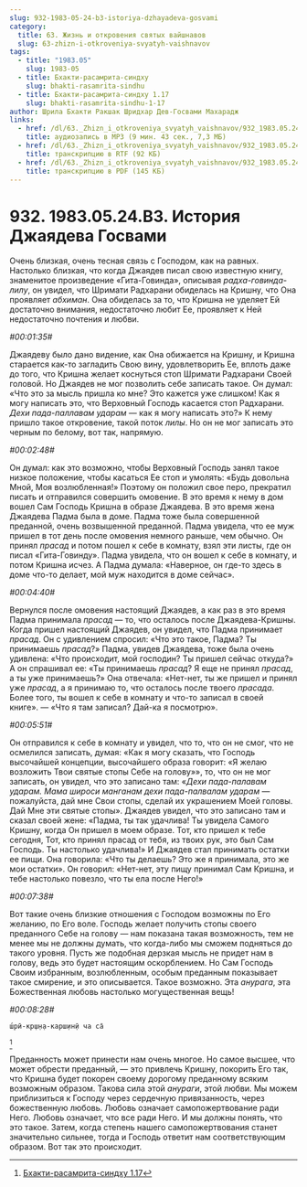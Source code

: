 ```yaml
---
slug: 932-1983-05-24-b3-istoriya-dzhayadeva-gosvami
category:
  title: 63. Жизнь и откровения святых вайшнавов
  slug: 63-zhizn-i-otkroveniya-svyatyh-vaishnavov
tags:
  - title: "1983.05"
    slug: 1983-05
  - title: Бхакти-расамрита-синдху
    slug: bhakti-rasamrita-sindhu
  - title: Бхакти-расамрита-синдху 1.17
    slug: bhakti-rasamrita-sindhu-1-17
author: Шрила Бхакти Ракшак Шридхар Дев-Госвами Махарадж
links:
  - href: /dl/63._Zhizn_i_otkroveniya_svyatyh_vaishnavov/932_1983.05.24.B3_SridharMj_Istoriya_Jayadeva_Goswami.mp3
    title: аудиозапись в MP3 (9 мин. 43 сек., 7,3 МБ)
  - href: /dl/63._Zhizn_i_otkroveniya_svyatyh_vaishnavov/932_1983.05.24.B3_SridharMj_Istoriya_Jayadeva_Goswami.rtf
    title: транскрипцию в RTF (92 КБ)
  - href: /dl/63._Zhizn_i_otkroveniya_svyatyh_vaishnavov/932_1983.05.24.B3_SridharMj_Istoriya_Jayadeva_Goswami.pdf
    title: транскрипцию в PDF (145 КБ)
---
```


# 932. 1983.05.24.B3. История Джаядева Госвами

Очень близкая, очень тесная связь с Господом, как на равных. Настолько близкая, что когда Джаядев писал свою известную книгу, знаменитое произведение «Гита-Говинда», описывая *радха-говинда-лилу*, он увидел, что Шримати Радхарани обиделась на Кришну, что Она проявляет *абхиман*. Она обиделась за то, что Кришна не уделяет Ей достаточно внимания, недостаточно любит Ее, проявляет к Ней недостаточно почтения и любви.

*#00:01:35#*

Джаядеву было дано видение, как Она обижается на Кришну, и Кришна старается как-то загладить Свою вину, удовлетворить Ее, вплоть даже до того, что Кришна желает коснуться стоп Шримати Радхарани Своей головой. Но Джаядев не мог позволить себе записать такое. Он думал: «Что это за мысль пришла ко мне? Это кажется уже слишком! Как я могу написать это, что Верховный Господь касается стоп Радхарани. *Дехи пада-паллавам ударам* — как я могу написать это?» К нему пришло такое откровение, такой поток *лилы*. Но он не мог записать это черным по белому, вот так, напрямую.

*#00:02:48#*

Он думал: как это возможно, чтобы Верховный Господь занял такое низкое положение, чтобы касаться Ее стоп и умолять: «Будь довольна Мной, Моя возлюбленная!» Поэтому он положил свое перо, прекратил писать и отправился совершить омовение. В это время к нему в дом вошел Сам Господь Кришна в образе Джаядева. В это время жена Джаядева Падма была в доме. Падма тоже была совершенной преданной, очень возвышенной преданной. Падма увидела, что ее муж пришел в тот день после омовения немного раньше, чем обычно. Он принял *прасад* и потом пошел к себе в комнату, взял эти листы, где он писал «Гита-Говинду». Падма увидела, что он вошел к себе в комнату, и потом Кришна исчез. А Падма думала: «Наверное, он где-то здесь в доме что-то делает, мой муж находится в доме сейчас».

*#00:04:40#*

Вернулся после омовения настоящий Джаядев, а как раз в это время Падма принимала *прасад* — то, что осталось после Джаядева-Кришны. Когда пришел настоящий Джаядев, он увидел, что Падма принимает *прасад*. Он с удивлением спросил: «Что это такое, Падма? Ты принимаешь *прасад*?» Падма, увидев Джаядева, тоже была очень удивлена: «Что происходит, мой господин? Ты пришел сейчас откуда?» А он спрашивал ее: «Ты принимаешь *прасад*? Я еще не принял *прасад*, а ты уже принимаешь?» Она отвечала: «Нет-нет, ты же пришел и принял уже *прасад*, а я принимаю то, что осталось после твоего *прасада*. Более того, ты вошел к себе в комнату и что-то записал в своей книге». — «Что я там записал? Дай-ка я посмотрю».

*#00:05:51#*

Он отправился к себе в комнату и увидел, что то, что он не смог, что не осмелился записать, думая: «Как я могу сказать, что Господь высочайшей концепции, высочайшего образа говорит: «Я желаю возложить Твои святые стопы Себе на голову»», то, что он не мог записать, он увидел, что это записано там: «*Дехи пада-палавам ударам. Мама широси манганам дехи пада-палвалам ударам* — пожалуйста, дай мне Свои стопы, сделай их украшением Моей головы. Дай Мне эти святые стопы». Джаядев увидел, что это записано там и сказал своей жене: «Падма, ты так удачлива! Ты увидела Самого Кришну, когда Он пришел в моем образе. Тот, кто пришел к тебе сегодня, Тот, кто принял прасад от тебя, из твоих рук, это был Сам Господь. Ты настолько удачлива!» И Джаядев стал принимать остатки ее пищи. Она говорила: «Что ты делаешь? Это же я принимала, это же мои остатки». Он говорил: «Нет-нет, эту пищу принимал Сам Кришна, и тебе настолько повезло, что ты ела после Него!»

*#00:07:38#*

Вот такие очень близкие отношения с Господом возможны по Его желанию, по Его воле. Господь желает получить стопы своего преданного Себе на голову — нам показана такая возможность, тем не менее мы не должны думать, что когда-либо мы сможем подняться до такого уровня. Пусть же подобная дерзкая мысль не придет нам в голову, ведь это будет настоящим оскорблением. Но Сам Господь Своим избранным, возлюбленным, особым преданным показывает такое смирение, и это описывается. Такое возможно. Эта *анурага*, эта Божественная любовь настолько могущественная вещь!

*#00:08:28#*

    ш́рӣ-кр̣ш̣н̣а-карш̣ин̣ӣ ча са̄
[^_ftn1]

Преданность может принести нам очень многое. Но самое высшее, что может обрести преданный, — это привлечь Кришну, покорить Его так, что Кришна будет покорен своему дорогому преданному всяким возможным образом. Такова сила этой *анураги*, этой любви. Мы можем приблизиться к Господу через сердечную привязанность, через божественную любовь. Любовь означает самопожертвование ради Него. Любовь означает, что все ради Него. И мы должны понять, что это такое. Затем, когда степень нашего самопожертвования станет значительно сильнее, тогда и Господь ответит нам соответствующим образом. Вот так это происходит.



[^_ftn1]: [Бхакти-расамрита-синдху 1.17](../notes/bhakti-rasamrita-sindhu/bhakti-rasamrita-sindhu-1-17.md)
